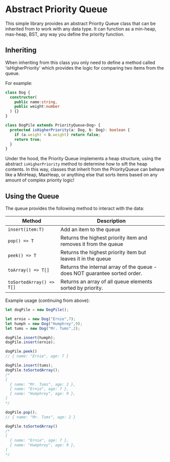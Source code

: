 # Abstract Priority Queue

This simple library provides an abstract Priority Queue class that can be inherited from
to work with any data type. It can function as a min-heap, max-heap, BST, any way you define the priority function.

## Inheriting
When inheriting from this class you only need to define a method called 'isHigherPriority'
which provides the logic for comparing two items from the queue.

For example:

``` ts
class Dog {
  constructor(
    public name:string,
    public weight:number
  ) {}
}

class DogPile extends PriorityQueue<Dog> {
  protected isHigherPriority(a: Dog, b: Dog): boolean {
    if (a.weight < b.weight) return false;
    return true;
  }
}
```

Under the hood, the Priority Queue implements a heap structure, using the abstract `isHigherPriority` method to
determine how to sift the heap contents. In this way, classes that inherit from the PriorityQueue can behave like a MinHeap, MaxHeap, or anything else that sorts items
based on any amount of complex priority logic!

## Using the Queue

The queue provides the following method to interact with the data:

| Method | Description |
|-|-|
| `insert(item:T)` | Add an item to the queue |
| `pop() => T` | Returns the highest priority item and removes it from the queue  |
| `peek() => T` | Returns the highest priority item but leaves it in the queue  |
| `toArray() => T[]` | Returns the internal array of the queue - does NOT guarantee sorted order. |
| `toSortedArray() => T[]` | Returns an array of all queue elements sorted by priority. |

Example usage (continuing from above):

``` ts
let dogPile = new DogPile();

let ernie = new Dog("Ernie",7);
let humph = new Dog("Humphrey",9);
let tums = new Dog("Mr. Tums",2);

dogPile.insert(humph);
dogPile.insert(ernie);

dogPile.peek()
// { name: "Ernie", age: 7 }

dogPile.insert(tums);
dogPile.toSortedArray();
/*
[
  { name: "Mr. Tums", age: 2 },
  { name: "Ernie", age: 7 },
  { name: "Humphrey", age: 9 },
]
*/

dogPile.pop();
// { name: "Mr. Tums", age: 2 }

dogPile.toSortedArray()
/*
[
  { name: "Ernie", age: 7 },
  { name: "Humphrey", age: 9 },
]
*/
```
